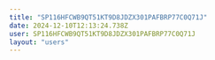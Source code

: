 ```yaml
---
title: "SP116HFCWB9QT51KT9D8JDZX301PAFBRP77C0Q71J"
date: 2024-12-10T12:13:24.738Z
user: SP116HFCWB9QT51KT9D8JDZX301PAFBRP77C0Q71J
layout: "users"
---
```

    